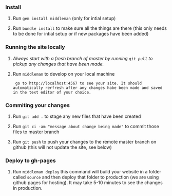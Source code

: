 ### Install

  1. Run `gem install middleman` (only for intial setup)

  2. Run `bundle install` to make sure all the things are there (this only needs to be done for intial setup or if new packages have been added) 

### Running the site locally

  1. *Always start with a fresh branch of master by running `git pull` to pickup any changes that have been made.* 

  2. Run `middleman` to develop on your local machine 

          go to http://localhost:4567 to see your site. It should automatically rerfresh after any changes habe been made and saved in the text editor of your choice.
          
### Commiting your changes

  1. Run `git add .` to stage any new files that have been created
  
  2. Run `git ci -am "message about change being made"` to commit those files to master branch
  
  3. Run `git push` to push your changes to the remote master branch on github (this will not update the site, see below)

### Deploy to gh-pages

  1. Run `middleman deploy` this command will build your website in a folder called `source` and then deploy that folder to production (we are using github pages for hosting). It may take 5-10 minutes to see the changes in production. 
